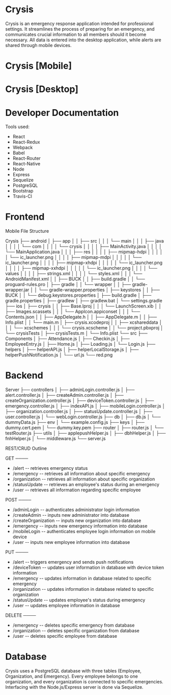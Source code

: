 # Crysis

Crysis is an emergency response application intended for professional settings. It streamlines the process of preparing for an emergency, and communicates crucial information to all members should it become necessary. All data is entered into the desktop application, while alerts are shared through mobile devices.

# Crysis [Mobile]

# Crysis [Desktop]

# Developer Documentation

Tools used:
  - React
  - React-Redux
  - Webpack
  - Babel
  - React-Router
  - React-Native
  - Node
  - Express
  - Sequelize
  - PostgreSQL
  - Bootstrap
  - Travis-Cl

# Frontend

Mobile File Structure

Crysis
├── android
│   ├── app
│   │  ├── src
│   │  │  └── main
│   │  │      ├── java
│   │  │      │   └── com
│   │  │      │       └── crysis
│   │  │      │           ├── MainActivity.java
│   │  │      │           └── MainApplication.java
│   │  │      ├── res
│   │  │      │   ├── mipmap-hdpi
│   │  │      │   │    └── ic_launcher.png
│   │  │      │   ├── mipmap-mdpi
│   │  │      │   │    └── ic_launcher.png
│   │  │      │   ├── mipmap-xhdpi
│   │  │      │   │    └── ic_launcher.png
│   │  │      │   ├── mipmap-xxhdpi
│   │  │      │   │    └── ic_launcher.png
│   │  │      │   └── values
│   │  │      │       ├── strings.xml
│   │  │      │       └── styles.xml
│   │  │      └── AndroidManifest.xml
│   │  ├── BUCK
│   │  ├── build.gradle
│   │  └── proguard-rules.pro
│   ├── gradle
│   │  └── wrapper
│   │     ├── gradle-wrapper.jar
│   │     └── gradle-wrapper.properties
│   ├── keystores
│   │  ├── BUCK
│   │  └── debug.keystores.properties
│   ├── build.gradle
│   ├──  gradle.properties
│   ├── gradlew
│   ├── gradlew.bat
│   └── settings.gradle
├── ios
│   ├── crysis
│   │  ├── Base.lproj
│   │  │   └── LaunchScreen.xib
│   │  ├── Images.scassets
│   │  │   └── Applcon.appiconset
│   │  │      └── Contents.json
│   │  ├── AppDelegate.h
│   │  ├── AppDelegate.m
│   │  ├── Info.plist
│   │  └── main.m
│   ├── crysis.xcodeproj
│   │  ├── xcshareddata
│   │  │   └── xcschemes
│   │  │      └── crysis.xcscheme
│   │  └── project.pbxproj
│   └── crysisTests
│      ├── crysisTests.m
│      └── Info.plist
└── src
    ├── Components
    │  ├── Attendance.js
    │  ├── Checkin.js
    │  ├── EmployeeEntry.js
    │  ├── Home.js
    │  ├── Loading.js
    │  └── Login.js
    ├── helpers
    │  ├── helperAPI.js
    │  ├── helperLocalStorage.js
    │  ├── helperPushNotification.js
    │  └── url.js
    └── red.png


# Backend

Server
├── controllers
│   ├── adminLogin.controller.js
│   ├── alert.controller.js
│   ├── createAdmin.controller.js
│   ├── createOrganization.controller.js
│   ├── deviceToken.controller.js
│   ├── emergency.controller.js
│   ├── indexAPI.js
│   ├── mobileLogin.controller.js
│   ├── organization.controller.js
│   ├── statusUpdate.controller.js
│   ├── user.controller.js
│   └── webLogin.controller.js
├── db
│   ├── db.js
│   └── dummyData.js
├── env
│    └── example.config.js
├── keys
│   ├── dummy.cert.pem
│   └── dummy.key.pem
├── router
│   ├── router.js
│   └── testRouter.js
├── utils
│   ├── applepushHelper.js
│   ├── dbhHelper.js
│   ├── fnhHelper.js
│   └── middleware.js
└── server.js

REST/CRUD Outline

GET
────
  - /alert -- retrieves emergency status
  - /emergency -- retrieves all information about specific emergency
  - /organization -- retrieves all information about specific organization
  - /statusUpdate -- retrieves an employee's status during an emergency
  - /user -- retrieves all information regarding specific employee

POST
────
  - /adminLogin -- authenticates administrator login information
  - /createAdmin -- inputs new administrator into database
  - /createOrganization -- inputs new organization into database
  - /emergency -- inputs new emergency information into database
  - /mobileLogin -- authenticates employee login information on mobile device
  - /user -- inputs new employee information into database

PUT
────
  - /alert -- triggers emergency and sends push notifications
  - /deviceToken -- updates user information in database with device token information
  - /emergency -- updates information in database related to specific emergency
  - /organization -- updates information in database related to specific organization
  - /statusUpdate -- updates employee's status during emergency
  - /user -- updates employee information in database

DELETE
────
  - /emergency -- deletes specific emergency from database
  - /organization -- deletes specific organization from database
  - /user -- deletes specific employee from database

# Database

Crysis uses a PostgreSQL database with three tables (Employee, Organization, and Emergency). Every employee belongs to one organization, and every organization is connected to specific emergencies. Interfacing with the Node.js/Express server is done via Sequelize.
